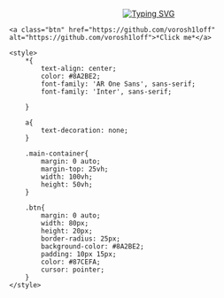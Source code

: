 <html lang="en">
<head>
    <style>
        @import url('https://fonts.googleapis.com/css2?family=AR+One+Sans:wght@500&family=Inter:wght@500;700&display=swap');
        </style> 
</head>
<body>

<div align="center">
    
<a href="https://git.io/typing-svg"><img src="https://readme-typing-svg.herokuapp.com?font=Fira+Code&size=19&pause=2000&color=8A2BE2&random=false&width=435&height=100&lines=Welcome+to+start%2C+my+name+is+Evgeniy!" alt="Typing SVG" /></a>

</div>

<div class="main-container">

    <a class="btn" href="https://github.com/vorosh1loff" alt="https://github.com/vorosh1loff">*Click me*</a>
    
</div>



    <style>
        *{
            text-align: center;
            color: #8A2BE2;
            font-family: 'AR One Sans', sans-serif;
            font-family: 'Inter', sans-serif;
            
        }

        a{
            text-decoration: none;
        }

        .main-container{
            margin: 0 auto;
            margin-top: 25vh;
            width: 100vh;
            height: 50vh;
        }

        .btn{
            margin: 0 auto;
            width: 80px;
            height: 20px;
            border-radius: 25px;
            background-color: #8A2BE2;
            padding: 10px 15px;
            color: #87CEFA;
            cursor: pointer;
        }
    </style>
</body>
</html>
